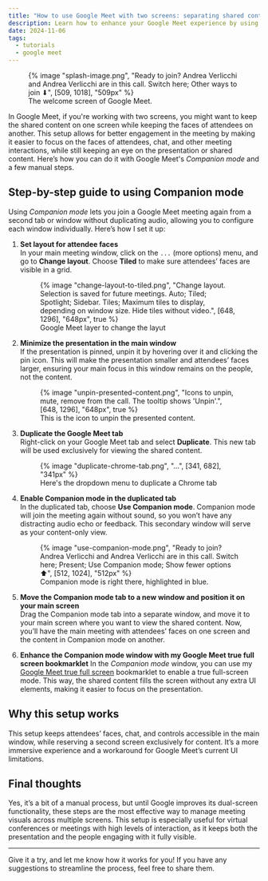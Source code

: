 ```yaml
---
title: "How to use Google Meet with two screens: separating shared content and attendees' faces"
description: Learn how to enhance your Google Meet experience by using Companion mode to separate shared content and attendees' faces across two screens for better focus and engagement.
date: 2024-11-06
tags:
  - tutorials
  - google meet
---
```


<figure>
	{% image "splash-image.png", "Ready to join? Andrea Verlicchi and Andrea Verlicchi are in this call. Switch here; Other ways to join ⬇", [509, 1018], "509px" %}
	<figcaption>The welcome screen of Google Meet.</figcaption>
</figure>

In Google Meet, if you're working with two screens, you might want to keep the shared content on one screen while keeping the faces of attendees on another. This setup allows for better engagement in the meeting by making it easier to focus on the faces of attendees, chat, and other meeting interactions, while still keeping an eye on the presentation or shared content. Here’s how you can do it with Google Meet's *Companion mode* and a few manual steps.

## Step-by-step guide to using Companion mode

Using *Companion mode* lets you join a Google Meet meeting again from a second tab or window without duplicating audio, allowing you to configure each window individually. Here’s how I set it up:

1. **Set layout for attendee faces**  
   In your main meeting window, click on the `...` (more options) menu, and go to **Change layout**. Choose **Tiled** to make sure attendees’ faces are visible in a grid.

    <figure>
        {% image "change-layout-to-tiled.png", "Change layout. Selection is saved for future meetings. Auto; Tiled; Spotlight; Sidebar. Tiles; Maximum tiles to display, depending on window size. Hide tiles without video.", [648, 1296], "648px", true %}
        <figcaption>Google Meet layer to change the layut</figcaption>
    </figure>


2. **Minimize the presentation in the main window**  
   If the presentation is pinned, unpin it by hovering over it and clicking the pin icon. This will make the presentation smaller and attendees’ faces larger, ensuring your main focus in this window remains on the people, not the content.

    <figure>
        {% image "unpin-presented-content.png", "Icons to unpin, mute, remove from the call. The tooltip shows 'Unpin'.", [648, 1296], "648px", true %}
        <figcaption>This is the icon to unpin the presented content.</figcaption>
    </figure>

3. **Duplicate the Google Meet tab**  
   Right-click on your Google Meet tab and select **Duplicate**. This new tab will be used exclusively for viewing the shared content.

    <figure>
        {% image "duplicate-chrome-tab.png", "...", [341, 682], "341px" %}
        <figcaption>Here's the dropdown menu to duplicate a Chrome tab</figcaption>
    </figure>

4. **Enable Companion mode in the duplicated tab**  
   In the duplicated tab, choose **Use Companion mode**. Companion mode will join the meeting again without sound, so you won’t have any distracting audio echo or feedback. This secondary window will serve as your content-only view.

    <figure>
        {% image "use-companion-mode.png", "Ready to join? Andrea Verlicchi and Andrea Verlicchi are in this call. Switch here; Present; Use Companion mode; Show fewer options ⬆️", [512, 1024], "512px" %}
        <figcaption>Companion mode is right there, highlighted in blue.</figcaption>
    </figure>

5. **Move the Companion mode tab to a new window and position it on your main screen**  
   Drag the Companion mode tab into a separate window, and move it to your main screen where you want to view the shared content. Now, you’ll have the main meeting with attendees’ faces on one screen and the content in Companion mode on another.

6. **Enhance the Companion mode window with my Google Meet true full screen bookmarklet**
   In the *Companion mode* window, you can use my [Google Meet true full screen](https://github.com/verlok/google-meet-true-full-screen/) bookmarklet to enable a true full-screen mode. This way, the shared content fills the screen without any extra UI elements, making it easier to focus on the presentation.

## Why this setup works

This setup keeps attendees’ faces, chat, and controls accessible in the main window, while reserving a second screen exclusively for content. It’s a more immersive experience and a workaround for Google Meet’s current UI limitations.

## Final thoughts

Yes, it’s a bit of a manual process, but until Google improves its dual-screen functionality, these steps are the most effective way to manage meeting visuals across multiple screens. This setup is especially useful for virtual conferences or meetings with high levels of interaction, as it keeps both the presentation and the people engaging with it fully visible.

---

Give it a try, and let me know how it works for you! If you have any suggestions to streamline the process, feel free to share them.




